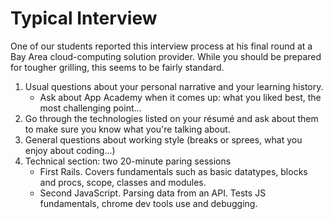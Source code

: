 # Typical Interview

One of our students reported this interview process at his final round at a Bay Area cloud-computing solution provider. While you should be prepared for tougher grilling, this seems to be fairly standard.

1. Usual questions about your personal narrative and your learning history.
    * Ask about App Academy when it comes up: what you liked best, the most challenging point...
2. Go through the technologies listed on your résumé and ask about them to make sure you know what you're talking about.
3. General questions about working style (breaks or sprees, what you enjoy about coding...)
4. Technical section: two 20-minute paring sessions
     * First Rails. Covers fundamentals such as basic datatypes, blocks and procs, scope, classes and modules.
     * Second JavaScript. Parsing data from an API. Tests JS fundamentals, chrome dev tools use and debugging.
